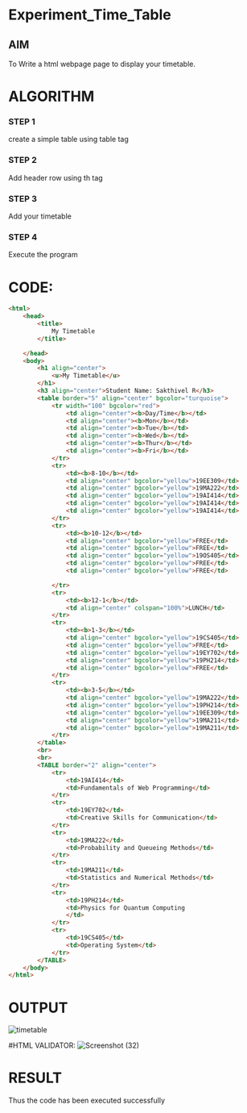 # Experiment_Time_Table

## AIM
To Write a html webpage page to display your timetable.

# ALGORITHM
### STEP 1
create a simple table using table tag
### STEP 2
Add header row using th tag
### STEP 3
Add your timetable
### STEP 4
Execute the program

# CODE:
```html
<html>
    <head>
        <title>
            My Timetable
        </title>

    </head>
    <body>
        <h1 align="center">
            <u>My Timetable</u>
        </h1>
        <h3 align="center">Student Name: Sakthivel R</h3>
        <table border="5" align="center" bgcolor="turquoise">
            <tr width="100" bgcolor="red">
                <td align="center"><b>Day/Time</b></td>
                <td align="center"><b>Mon</b></td>
                <td align="center"><b>Tue</b></td>
                <td align="center"><b>Wed</b></td>
                <td align="center"><b>Thur</b></td>
                <td align="center"><b>Fri</b></td>
            </tr>
            <tr>
                <td><b>8-10</b></td>
                <td align="center" bgcolor="yellow">19EE309</td>
                <td align="center" bgcolor="yellow">19MA222</td>
                <td align="center" bgcolor="yellow">19AI414</td>
                <td align="center" bgcolor="yellow">19AI414</td>
                <td align="center" bgcolor="yellow">19AI414</td>
            </tr>
            <tr>
                <td><b>10-12</b></td>
                <td align="center" bgcolor="yellow">FREE</td>
                <td align="center" bgcolor="yellow">FREE</td>
                <td align="center" bgcolor="yellow">19OS405</td>
                <td align="center" bgcolor="yellow">FREE</td>
                <td align="center" bgcolor="yellow">FREE</td>

            </tr>
            <tr>
                <td><b>12-1</b></td>
                <td align="center" colspan="100%">LUNCH</td>
            </tr>
            <tr>
                <td><b>1-3</b></td>
                <td align="center" bgcolor="yellow">19CS405</td>
                <td align="center" bgcolor="yellow">FREE</td>
                <td align="center" bgcolor="yellow">19EY702</td>
                <td align="center" bgcolor="yellow">19PH214</td>
                <td align="center" bgcolor="yellow">FREE</td>
            </tr>
            <tr>
                <td><b>3-5</b></td>
                <td align="center" bgcolor="yellow">19MA222</td>
                <td align="center" bgcolor="yellow">19PH214</td>
                <td align="center" bgcolor="yellow">19EE309</td>
                <td align="center" bgcolor="yellow">19MA211</td>
                <td align="center" bgcolor="yellow">19MA211</td>
            </tr>
        </table>
        <br>
        <br>
        <TABLE border="2" align="center">
            <tr>
                <td>19AI414</td>
                <td>Fundamentals of Web Programming</td>
            </tr>
            <tr>
                <td>19EY702</td>
                <td>Creative Skills for Communication</td>
            </tr>
            <tr>
                <td>19MA222</td>
                <td>Probability and Queueing Methods</td>
            </tr>
            <tr>
                <td>19MA211</td>
                <td>Statistics and Numerical Methods</td>
            </tr>
            <tr>
                <td>19PH214</td>
                <td>Physics for Quantum Computing
                </td>
            </tr>
            <tr>
                <td>19CS405</td>
                <td>Operating System</td>
            </tr>
        </TABLE>
    </body>
</html>
```

# OUTPUT
![timetable](https://user-images.githubusercontent.com/120550359/236637895-72ab159b-0a03-4666-9a4d-aaaeba148c46.jpg)

#HTML VALIDATOR:
![Screenshot (32)](https://github.com/sakthivel005/timetable/assets/120550359/5e0ecb50-07de-41be-bff9-3ae80b9cacda)

 
# RESULT
Thus the code has been executed successfully

